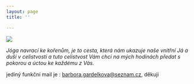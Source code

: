 ```yaml
---
layout: page
title: ''

---
```

![](/uploads/namaste-a-vitej.png)

_Jóga navrací ke kořenům, je to cesta, která nám ukazuje naše vnitřní Já a duši v celistvosti a tuto celistvost Vám chci na mých hodinách předat s pokorou a úctou ke každému z Vás._

jediný funkční mail je : barbora.gardelkova@seznam.cz, děkuji